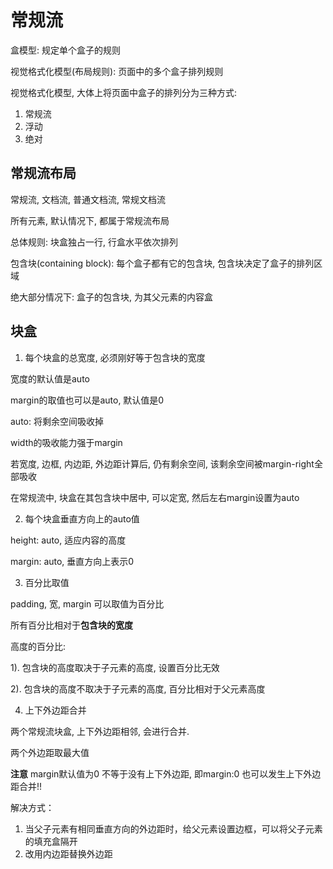 # 常规流

盒模型: 规定单个盒子的规则

视觉格式化模型(布局规则): 页面中的多个盒子排列规则

视觉格式化模型, 大体上将页面中盒子的排列分为三种方式: 

1. 常规流
2. 浮动
3. 绝对

## 常规流布局

常规流, 文档流, 普通文档流, 常规文档流

所有元素, 默认情况下, 都属于常规流布局

总体规则: 块盒独占一行, 行盒水平依次排列

包含块(containing block): 每个盒子都有它的包含块, 包含块决定了盒子的排列区域

绝大部分情况下: 盒子的包含块, 为其父元素的内容盒

## 块盒

1. 每个块盒的总宽度, 必须刚好等于包含块的宽度

宽度的默认值是auto

margin的取值也可以是auto, 默认值是0

auto: 将剩余空间吸收掉

width的吸收能力强于margin

若宽度, 边框, 内边距, 外边距计算后, 仍有剩余空间, 该剩余空间被margin-right全部吸收

在常规流中, 块盒在其包含块中居中, 可以定宽, 然后左右margin设置为auto

2. 每个块盒垂直方向上的auto值

height: auto, 适应内容的高度

margin: auto, 垂直方向上表示0

3. 百分比取值

padding, 宽, margin 可以取值为百分比

所有百分比相对于**包含块的宽度**

高度的百分比:

1). 包含块的高度取决于子元素的高度, 设置百分比无效

2). 包含块的高度不取决于子元素的高度, 百分比相对于父元素高度

4. 上下外边距合并

两个常规流块盒, 上下外边距相邻, 会进行合并.

两个外边距取最大值

**注意** margin默认值为0 不等于没有上下外边距, 即margin:0 也可以发生上下外边距合并!!

解决方式：
1. 当父子元素有相同垂直方向的外边距时，给父元素设置边框，可以将父子元素的填充盒隔开
2. 改用内边距替换外边距